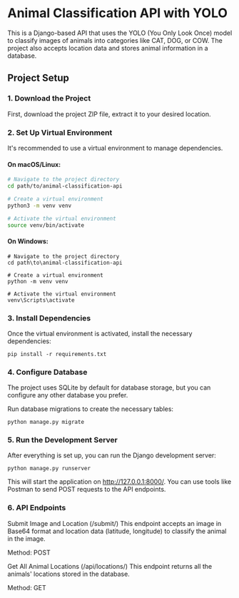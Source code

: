 # Animal Classification API with YOLO

This is a Django-based API that uses the YOLO (You Only Look Once) model to classify images of animals into categories like CAT, DOG, or COW. The project also accepts location data and stores animal information in a database.

## Project Setup

### 1. Download the Project

First, download the project ZIP file, extract it to your desired location.

### 2. Set Up Virtual Environment

It's recommended to use a virtual environment to manage dependencies.

#### On macOS/Linux:
```bash
# Navigate to the project directory
cd path/to/animal-classification-api

# Create a virtual environment
python3 -m venv venv

# Activate the virtual environment
source venv/bin/activate
```
#### On Windows:
```
# Navigate to the project directory
cd path\to\animal-classification-api

# Create a virtual environment
python -m venv venv

# Activate the virtual environment
venv\Scripts\activate
```
### 3. Install Dependencies
Once the virtual environment is activated, install the necessary dependencies:
```
pip install -r requirements.txt
```
### 4. Configure Database
The project uses SQLite by default for database storage, but you can configure any other database you prefer.

Run database migrations to create the necessary tables:
```
python manage.py migrate
```
### 5. Run the Development Server
After everything is set up, you can run the Django development server:
```
python manage.py runserver
```
This will start the application on http://127.0.0.1:8000/. You can use tools like Postman to send POST requests to the API endpoints.

### 6. API Endpoints
Submit Image and Location (/submit/)
This endpoint accepts an image in Base64 format and location data (latitude, longitude) to classify the animal in the image.

Method: POST

Get All Animal Locations (/api/locations/)
This endpoint returns all the animals' locations stored in the database.

Method: GET


